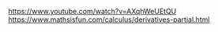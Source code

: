 https://www.youtube.com/watch?v=AXqhWeUEtQU  
https://www.mathsisfun.com/calculus/derivatives-partial.html  
